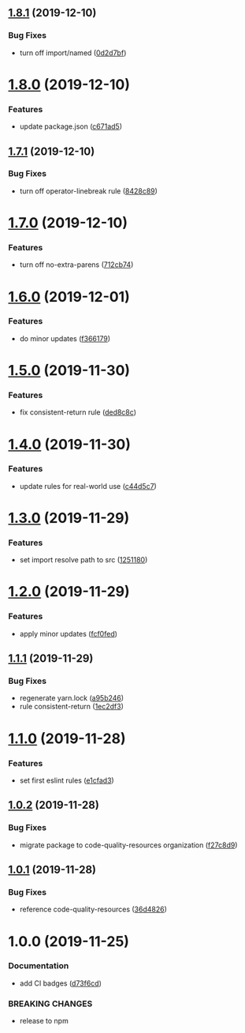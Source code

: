 ## [1.8.1](https://github.com/code-quality-resources/eslint-config-base/compare/v1.8.0...v1.8.1) (2019-12-10)


### Bug Fixes

* turn off import/named ([0d2d7bf](https://github.com/code-quality-resources/eslint-config-base/commit/0d2d7bf6222374627f69fe24f5d0c1c436535729))

# [1.8.0](https://github.com/code-quality-resources/eslint-config-base/compare/v1.7.1...v1.8.0) (2019-12-10)


### Features

* update package.json ([c671ad5](https://github.com/code-quality-resources/eslint-config-base/commit/c671ad58f74eede9261243250e2aaca35ed7aa64))

## [1.7.1](https://github.com/code-quality-resources/eslint-config-base/compare/v1.7.0...v1.7.1) (2019-12-10)


### Bug Fixes

* turn off operator-linebreak rule ([8428c89](https://github.com/code-quality-resources/eslint-config-base/commit/8428c896ec201c5bd722b968711d306f11833531))

# [1.7.0](https://github.com/code-quality-resources/eslint-config-base/compare/v1.6.0...v1.7.0) (2019-12-10)


### Features

* turn off no-extra-parens ([712cb74](https://github.com/code-quality-resources/eslint-config-base/commit/712cb74f0b8cb17c8ef3584f9c9490f18ae59fdd))

# [1.6.0](https://github.com/code-quality-resources/eslint-config-base/compare/v1.5.0...v1.6.0) (2019-12-01)


### Features

* do minor updates ([f366179](https://github.com/code-quality-resources/eslint-config-base/commit/f3661797c70fc0c633a4501eb6a23512cab0c10c))

# [1.5.0](https://github.com/code-quality-resources/eslint-config-base/compare/v1.4.0...v1.5.0) (2019-11-30)


### Features

* fix consistent-return rule ([ded8c8c](https://github.com/code-quality-resources/eslint-config-base/commit/ded8c8c5095721f2c18ca37d23a73076d870efa0))

# [1.4.0](https://github.com/code-quality-resources/eslint-config-base/compare/v1.3.0...v1.4.0) (2019-11-30)


### Features

* update rules for real-world use ([c44d5c7](https://github.com/code-quality-resources/eslint-config-base/commit/c44d5c7a79bd0762a86cce45f312ceab7ad1b3cd))

# [1.3.0](https://github.com/code-quality-resources/eslint-config-base/compare/v1.2.0...v1.3.0) (2019-11-29)


### Features

* set import resolve path to src ([1251180](https://github.com/code-quality-resources/eslint-config-base/commit/125118039595f148aa55e3621619fb36e7358f5d))

# [1.2.0](https://github.com/code-quality-resources/eslint-config-base/compare/v1.1.1...v1.2.0) (2019-11-29)


### Features

* apply minor updates ([fcf0fed](https://github.com/code-quality-resources/eslint-config-base/commit/fcf0fed962aa7f24853cb4f72dc45368416cc0aa))

## [1.1.1](https://github.com/code-quality-resources/eslint-config-base/compare/v1.1.0...v1.1.1) (2019-11-29)


### Bug Fixes

* regenerate yarn.lock ([a95b246](https://github.com/code-quality-resources/eslint-config-base/commit/a95b2463195594004d2ccd350b23dc97375171af))
* rule consistent-return ([1ec2df3](https://github.com/code-quality-resources/eslint-config-base/commit/1ec2df3a0bdec1ba37645e0503535f7db1655689))

# [1.1.0](https://github.com/code-quality-resources/eslint-config-base/compare/v1.0.2...v1.1.0) (2019-11-28)


### Features

* set first eslint rules ([e1cfad3](https://github.com/code-quality-resources/eslint-config-base/commit/e1cfad319e8e7277c2b28f982a1ae8c1b8a9043b))

## [1.0.2](https://github.com/code-quality-resources/eslint-config-base/compare/v1.0.1...v1.0.2) (2019-11-28)


### Bug Fixes

* migrate package to code-quality-resources organization ([f27c8d9](https://github.com/code-quality-resources/eslint-config-base/commit/f27c8d941d613d1109271d8bb19be5f6aa3f930f))

## [1.0.1](https://github.com/code-quality-resources/code-quality-eslint-config-base/compare/v1.0.0...v1.0.1) (2019-11-28)


### Bug Fixes

* reference code-quality-resources ([36d4826](https://github.com/code-quality-resources/code-quality-eslint-config-base/commit/36d48269a6ccefedf3446b502110dace06616464))

# 1.0.0 (2019-11-25)


### Documentation

* add CI badges ([d73f6cd](https://github.com/developer239/code-quality-eslint-config-base/commit/d73f6cda8dd0f39340e3cb840ac0b3d15e796111))


### BREAKING CHANGES

* release to npm
